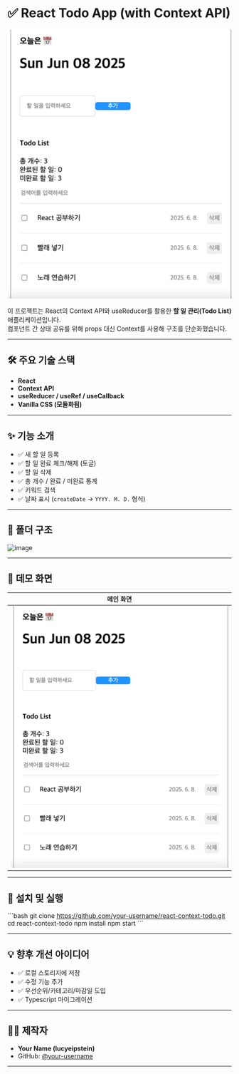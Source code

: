 # ✅ React Todo App (with Context API)

![screenshot](./screenshot.png)

이 프로젝트는 React의 Context API와 useReducer를 활용한 **할 일 관리(Todo List)** 애플리케이션입니다.  
컴포넌트 간 상태 공유를 위해 props 대신 Context를 사용해 구조를 단순화했습니다.

---

## 🛠️ 주요 기술 스택

- **React**
- **Context API**
- **useReducer / useRef / useCallback**
- **Vanilla CSS (모듈화됨)**

---

## ✨ 기능 소개

- ✅ 새 할 일 등록
- ✅ 할 일 완료 체크/해제 (토글)
- ✅ 할 일 삭제
- ✅ 총 개수 / 완료 / 미완료 통계
- ✅ 키워드 검색
- ✅ 날짜 표시 (`createDate` → `YYYY. M. D.` 형식)

---

## 📂 폴더 구조

<img width="468" alt="image" src="https://github.com/user-attachments/assets/d56479f3-b2dd-43a6-89b3-63af3a492951" />

---

## 📸 데모 화면

| 메인 화면 |
|-----------|
| ![Todo UI](./screenshot.png)|


---

## 🧩 설치 및 실행

\`\`\`bash
git clone https://github.com/your-username/react-context-todo.git
cd react-context-todo
npm install
npm start
\`\`\`

---

## 💡 향후 개선 아이디어

- ✅ 로컬 스토리지에 저장
- ✅ 수정 기능 추가
- ✅ 우선순위/카테고리/마감일 도입
- ✅ Typescript 마이그레이션

---

## 👩‍💻 제작자

- **Your Name (lucyeipstein)**  
- GitHub: [@your-username](https://github.com/your-username)

---
